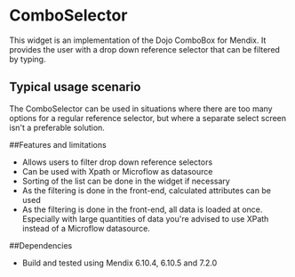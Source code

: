 # ComboSelector

This widget is an implementation of the Dojo ComboBox for Mendix. It provides the user
with a drop down reference selector that can be filtered by typing.


## Typical usage scenario

The ComboSelector can be used in situations where there are too many options for a regular
reference selector, but where a separate select screen isn't a preferable solution.

##Features and limitations
* Allows users to filter drop down reference selectors
* Can be used with Xpath or Microflow as datasource
* Sorting of the list can be done in the widget if necessary
* As the filtering is done in the front-end, calculated attributes can be used
* As the filtering is done in the front-end, all data is loaded at once. Especially with large quantities of data you're advised to use XPath instead of a Microflow datasource.


##Dependencies
* Build and tested using Mendix 6.10.4, 6.10.5 and 7.2.0
